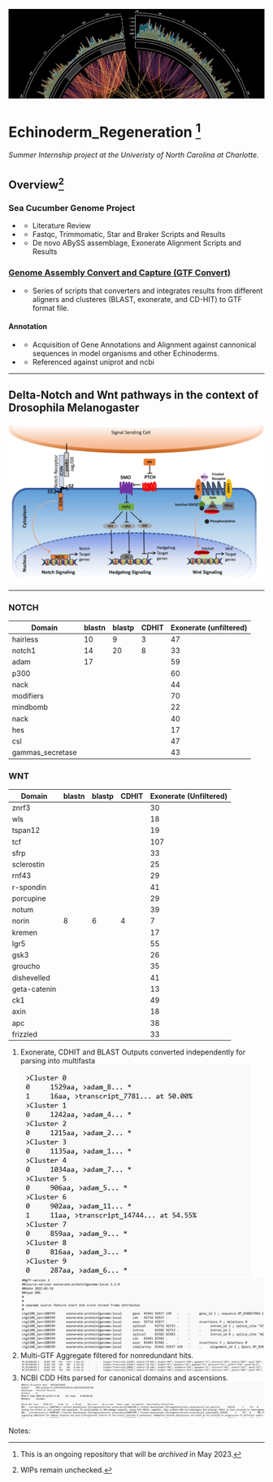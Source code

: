 
![alt text](Files/img.png "Circular Diagram")
# Echinoderm_Regeneration [^1]
 ###### Summer Internship project at the Univeristy of North Carolina at Charlotte.
 
## Overview[^2]

### Sea Cucumber Genome Project
- - Literature Review
- - Fastqc, Trimmomatic, Star and Braker Scripts and Results
- - De novo ABySS assemblage, Exonerate Alignment Scripts and Results 

### [Genome Assembly Convert and Capture (GTF Convert)](https://github.com/sojichld/gtf-convert)
- - Series of scripts that converters and integrates results from different aligners and clusteres (BLAST, exonerate, and CD-HIT) to GTF format file.
#### Annotation
- - Acquisition of Gene Annotations and Alignment against cannonical sequences in model organisms and other Echinoderms.
- - Referenced against uniprot and ncbi


____

## Delta-Notch and Wnt pathways in the context of Drosophila Melanogaster

![alt text](Files/diagram.jpg "Circular Diagram")


_____
### NOTCH
|Domain|blastn|blastp|CDHIT|Exonerate (unfiltered)|
|---|---|---|---|---|
|hairless|10|9|3|47|
|notch1|14|20|8|33|
|adam|17|   |   |59|
|p300|   |   |   |60|
|nack|   |   |   |44|
|modifiers|   |   ||70|
|mindbomb|   |   |   |22|
|nack|   |   |   |40|
|hes|   |   |   |17|
|csl|   |   |   |47|
|gammas_secretase|   |   |   |43|

### WNT
|Domain|blastn|blastp|CDHIT|Exonerate (Unfiltered)|
|---|---|---|---|---|
|znrf3 |   |   |   |30|
|wls|   |   |   |18|
|tspan12|   |   |   |19|
|tcf|   |   |   |107|
|sfrp|   |   |   |33|
|sclerostin|   |   |   |25|
|rnf43|   |   |   |29|
|r-spondin|   |   |   |41|
|porcupine|   |   |   |29|
|notum|   |   |   |39|
|norin|8|6|4|7|
|kremen|   |   |   |17|
|lgr5|   |   |   |55|
|gsk3|   |   |   |26|
|groucho|   |   |   |35|
|dishevelled|   |   |   |41|
|geta-catenin|   |   |   |13|
|ck1|   |   |   |49|
|axin|   |   |   |18|
|apc|   |   |   |38|
|frizzled|   |   |   |33|


1. Exonerate, CDHIT and BLAST Outputs converted independently for parsing into multifasta
![alt text](Files/cdhit.jpg "Circular Diagram")
![alt text](Files/exonerate.jpg "Circular Diagram")
2. Multi-GTF Aggregate filtered for nonredundant hits.
![alt text](Files/gtfBlast.jpg "Circular Diagram")
3. NCBI CDD Hits parsed for canonical domains and ascensions.
![alt text](Files/cdd1.jpg "Circular Diagram")

Notes:
[^1]: This is an ongoing repository that will be *archived* in May 2023.
[^2]: WIPs remain unchecked.
